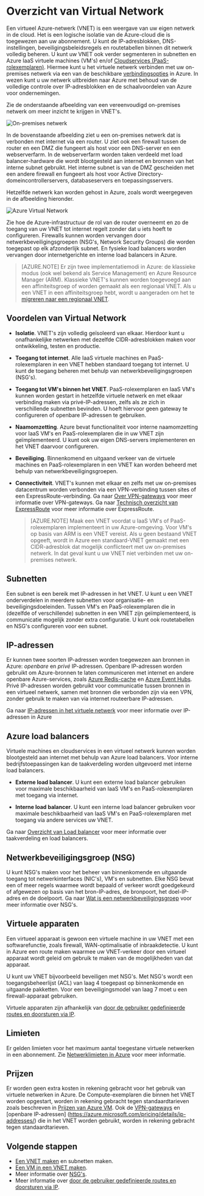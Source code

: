 <properties
   pageTitle="Overzicht van Azure Virtual Network (VNET)"
   description="Meer informatie over virtuele netwerken (VNEt's) in Azure."
   services="virtual-network"
   documentationCenter="na"
   authors="telmosampaio"
   manager="carmonm"
   editor="tysonn" />
<tags
   ms.service="virtual-network"
   ms.devlang="na"
   ms.topic="get-started-article"
   ms.tgt_pltfrm="na"
   ms.workload="infrastructure-services"
   ms.date="03/15/2016"
   ms.author="telmos" />

# Overzicht van Virtual Network

Een virtueel Azure-netwerk (VNET) is een weergave van uw eigen netwerk in de cloud.  Het is een logische isolatie van de Azure-cloud die is toegewezen aan uw abonnement. U kunt de IP-adresblokken, DNS-instellingen, beveiligingsbeleidsregels en routetabellen binnen dit netwerk volledig beheren. U kunt uw VNET ook verder segmenteren in subnetten en Azure IaaS virtuele machines (VM's) en/of [Cloudservices (PaaS-rolexemplaren)](../cloud-services/cloud-services-choose-me.md). Hiermee kunt u het virtuele netwerk verbinden met uw on-premises netwerk via een van de beschikbare [verbindingsopties](../vpn-gateway/vpn-gateway-cross-premises-options.md) in Azure. In wezen kunt u uw netwerk uitbreiden naar Azure met behoud van de volledige controle over IP-adresblokken en de schaalvoordelen van Azure voor ondernemingen.

Zie de onderstaande afbeelding van een vereenvoudigd on-premises netwerk om meer inzicht te krijgen in VNET's.

![On-premises netwerk](./media/virtual-networks-overview/figure01.png)

In de bovenstaande afbeelding ziet u een on-premises netwerk dat is verbonden met internet via een router. U ziet ook een firewall tussen de router en een DMZ die fungeert als host voor een DNS-server en een webserverfarm. In de webserverfarm worden taken verdeeld met load balancer-hardware die wordt blootgesteld aan internet en bronnen van het interne subnet gebruikt. Het interne subnet is van de DMZ gescheiden met een andere firewall en fungeert als host voor Active Directory-domeincontrollerservers, databaseservers en toepassingsservers.

Hetzelfde netwerk kan worden gehost in Azure, zoals wordt weergegeven in de afbeelding hieronder.

![Azure Virtual Network](./media/virtual-networks-overview/figure02.png)

Zie hoe de Azure-infrastructuur de rol van de router overneemt en zo de toegang van uw VNET tot internet regelt zonder dat u iets hoeft te configureren. Firewalls kunnen worden vervangen door netwerkbeveiligingsgroepen (NSG's, Network Security Groups) die worden toegepast op elk afzonderlijk subnet. En fysieke load balancers worden vervangen door internetgerichte en interne load balancers in Azure.

>[AZURE.NOTE] Er zijn twee implementatiemodi in Azure: de klassieke modus (ook wel bekend als Service Management) en Azure Resource Manager (ARM). Klassieke VNET's kunnen worden toegevoegd aan een affiniteitsgroep of worden gemaakt als een regionaal VNET. Als u een VNET in een affiniteitsgroep hebt, wordt u aangeraden om het te [migreren naar een regionaal VNET](virtual-networks-migrate-to-regional-vnet.md).

## Voordelen van Virtual Network

- **Isolatie**. VNET's zijn volledig geïsoleerd van elkaar. Hierdoor kunt u onafhankelijke netwerken met dezelfde CIDR-adresblokken maken voor ontwikkeling, testen en productie.

- **Toegang tot internet**. Alle IaaS virtuele machines en PaaS-rolexemplaren in een VNET hebben standaard toegang tot internet. U kunt de toegang beheren met behulp van netwerkbeveiligingsgroepen (NSG's).

- **Toegang tot VM's binnen het VNET**. PaaS-rolexemplaren en IaaS VM's kunnen worden gestart in hetzelfde virtuele netwerk en met elkaar verbinding maken via privé-IP-adressen, zelfs als ze zich in verschillende subnetten bevinden. U hoeft hiervoor geen gateway te configureren of openbare IP-adressen te gebruiken.

- **Naamomzetting**. Azure bevat functionaliteit voor interne naamomzetting voor IaaS VM's en PaaS-rolexemplaren die in uw VNET zijn geïmplementeerd. U kunt ook uw eigen DNS-servers implementeren en het VNET daarvoor configureren.

- **Beveiliging**. Binnenkomend en uitgaand verkeer van de virtuele machines en PaaS-rolexemplaren in een VNET kan worden beheerd met behulp van netwerkbeveiligingsgroepen.

- **Connectiviteit**. VNET's kunnen met elkaar en zelfs met uw on-premises datacentrum worden verbonden via een VPN-verbinding tussen sites of een ExpressRoute-verbinding. Ga naar [Over VPN-gateways](../vpn-gateway/vpn-gateway-about-vpngateways.md) voor meer informatie over VPN-gateways. Ga naar [Technisch overzicht van ExpressRoute](../expressroute/expressroute-introduction.md) voor meer informatie over ExpressRoute.

    >[AZURE.NOTE] Maak een VNET voordat u IaaS VM's of PaaS-rolexemplaren implementeert in uw Azure-omgeving. Voor VM's op basis van ARM is een VNET vereist. Als u geen bestaand VNET opgeeft, wordt in Azure een standaard-VNET gemaakt met een CIDR-adresblok dat mogelijk conflicteert met uw on-premises netwerk. In dat geval kunt u uw VNET niet verbinden met uw on-premises netwerk.

## Subnetten

Een subnet is een bereik met IP-adressen in het VNET. U kunt u een VNET onderverdelen in meerdere subnetten voor organisatie- en beveiligingsdoeleinden. Tussen VM's en PaaS-rolexemplaren die in (dezelfde of verschillende) subnetten in een VNET zijn geïmplementeerd, is communicatie mogelijk zonder extra configuratie. U kunt ook routetabellen en NSG's configureren voor een subnet.

## IP-adressen


Er kunnen twee soorten IP-adressen worden toegewezen aan bronnen in Azure: *openbare* en *privé* IP-adressen. Openbare IP-adressen worden gebruikt om Azure-bronnen te laten communiceren met internet en andere openbare Azure-services, zoals [Azure Redis-cache](https://azure.microsoft.com/services/cache/) en [Azure Event Hubs](https://azure.microsoft.com/documentation/services/event-hubs/). Privé IP-adressen worden gebruikt voor communicatie tussen bronnen in een virtueel netwerk, samen met bronnen die verbonden zijn via een VPN, zonder gebruik te maken van via internet routeerbare IP-adressen.

Ga naar [IP-adressen in het virtuele netwerk](virtual-network-ip-addresses-overview-arm.md) voor meer informatie over IP-adressen in Azure

## Azure load balancers

Virtuele machines en cloudservices in een virtueel netwerk kunnen worden blootgesteld aan internet met behulp van Azure load balancers. Voor interne bedrijfstoepassingen kan de taakverdeling worden uitgevoerd met interne load balancers.

- **Externe load balancer**. U kunt een externe load balancer gebruiken voor maximale beschikbaarheid van IaaS VM's en PaaS-rolexemplaren met toegang via internet.

- **Interne load balancer**. U kunt een interne load balancer gebruiken voor maximale beschikbaarheid van IaaS VM's en PaaS-rolexemplaren met toegang via andere services uw VNET.

Ga naar [Overzicht van Load balancer](../load-balancer/load-balancer-overview.md) voor meer informatie over taakverdeling en load balancers.

## Netwerkbeveiligingsgroep (NSG)

U kunt NSG's maken voor het beheer van binnenkomende en uitgaande toegang tot netwerkinterfaces (NIC's), VM's en subnetten. Elke NSG bevat een of meer regels waarmee wordt bepaald of verkeer wordt goedgekeurd of afgewezen op basis van het bron-IP-adres, de bronpoort, het doel-IP-adres en de doelpoort. Ga naar [Wat is een netwerkbeveiligingsgroep](virtual-networks-nsg.md) voor meer informatie over NSG's.

## Virtuele apparaten

Een virtueel apparaat is gewoon een virtuele machine in uw VNET met een softwarefunctie, zoals firewall, WAN-optimalisatie of inbraakdetectie. U kunt in Azure een route maken waarmee uw VNET-verkeer door een virtueel apparaat wordt geleid om gebruik te maken van de mogelijkheden van dat apparaat.

U kunt uw VNET bijvoorbeeld beveiligen met NSG's. Met NSG's wordt een toegangsbeheerlijst (ACL) van laag 4 toegepast op binnenkomende en uitgaande pakketten. Voor een beveiligingsmodel van laag 7 moet u een firewall-apparaat gebruiken.

Virtuele apparaten zijn afhankelijk van [door de gebruiker gedefinieerde routes en doorsturen via IP](virtual-networks-udr-overview.md).

## Limieten
Er gelden limieten voor het maximum aantal toegestane virtuele netwerken in een abonnement. Zie [Netwerklimieten in Azure](../azure-subscription-service-limits.md#networking-limits) voor meer informatie.

## Prijzen
Er worden geen extra kosten in rekening gebracht voor het gebruik van virtuele netwerken in Azure. De Compute-exemplaren die binnen het VNET worden opgestart, worden in rekening gebracht tegen standaardtarieven zoals beschreven in [Prijzen van Azure VM](https://azure.microsoft.com/pricing/details/virtual-machines/). Ook de [VPN-gateways](https://azure.microsoft.com/pricing/details/vpn-gateway/) en [openbare IP-adressen] (https://azure.microsoft.com/pricing/details/ip-addresses/) die in het VNET worden gebruikt, worden in rekening gebracht tegen standaardtarieven.

## Volgende stappen

- [Een VNET maken](virtual-networks-create-vnet-arm-pportal.md) en subnetten maken.
- [Een VM in een VNET maken](../virtual-machines/virtual-machines-windows-hero-tutorial.md).
- Meer informatie over [NSG's](virtual-networks-nsg.md).
- Meer informatie over [door de gebruiker gedefinieerde routes en doorsturen via IP](virtual-networks-udr-overview.md).



<!--HONumber=Jun16_HO2-->


